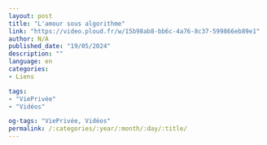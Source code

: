 ```yaml
---
layout: post
title: "L'amour sous algorithme"
link: "https://video.ploud.fr/w/15b98ab8-bb6c-4a76-8c37-599866eb89e1"
author: N/A
published_date: "19/05/2024"
description: ""
language: en
categories:
- Liens

tags:
- "ViePrivée"
- "Vidéos"

og-tags: "ViePrivée, Vidéos"
permalink: /:categories/:year/:month/:day/:title/
---
```

